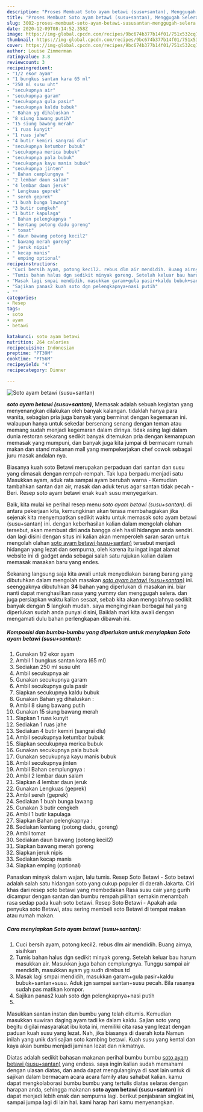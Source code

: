 ```yaml
---
description: "Proses Membuat Soto ayam betawi (susu+santan), Menggugah Selera"
title: "Proses Membuat Soto ayam betawi (susu+santan), Menggugah Selera"
slug: 3002-proses-membuat-soto-ayam-betawi-sususantan-menggugah-selera
date: 2020-12-09T08:14:52.358Z
image: https://img-global.cpcdn.com/recipes/9bc674b377b14f01/751x532cq70/soto-ayam-betawi-sususantan-foto-resep-utama.jpg
thumbnail: https://img-global.cpcdn.com/recipes/9bc674b377b14f01/751x532cq70/soto-ayam-betawi-sususantan-foto-resep-utama.jpg
cover: https://img-global.cpcdn.com/recipes/9bc674b377b14f01/751x532cq70/soto-ayam-betawi-sususantan-foto-resep-utama.jpg
author: Louise Zimmerman
ratingvalue: 3.8
reviewcount: 3
recipeingredient:
- "1/2 ekor ayam"
- "1 bungkus santan kara 65 ml"
- "250 ml susu uht"
- "secukupnya air"
- "secukupnya garam"
- "secukupnya gula pasir"
- "secukupnya kaldu bubuk"
- " Bahan yg dihaluskan "
- "8 siung bawang putih"
- "15 siung bawang merah"
- "1 ruas kunyit"
- "1 ruas jahe"
- "4 butir kemiri sangrai dlu"
- "secukupnya ketumbar bubuk"
- "secukupnya merica bubuk"
- "secukupnya pala bubuk"
- "secukupnya kayu manis bubuk"
- "secukupnya jinten"
- " Bahan cemplungnya "
- "2 lembar daun salam"
- "4 lembar daun jeruk"
- " Lengkuas geprek"
- " sereh geprek"
- "1 buah bunga lawang"
- "3 butir cengkeh"
- "1 butir kapulaga"
- " Bahan pelengkapnya "
- " kentang potong dadu goreng"
- " tomat"
- " daun bawang potong kecil2"
- " bawang merah goreng"
- " jeruk nipis"
- " kecap manis"
- " emping optional"
recipeinstructions:
- "Cuci bersih ayam, potong kecil2. rebus dlm air mendidih. Buang airnya, sisihkan"
- "Tumis bahan halus dgn sedikit minyak goreng. Setelah keluar bau harum masukkan air. Masukkan juga bahan cemplungnya. Tunggu sampai air mendidih, masukkan ayam yg sudh direbus td"
- "Masak lagi smpai mendidih, masukkan garam+gula pasir+kaldu bubuk+santan+susu. Aduk jgn sampai santan+susu pecah. Bila rasanya sudah pas matikan kompor."
- "Sajikan panas2 kuah soto dgn pelengkapnya+nasi putih"
- ""
categories:
- Resep
tags:
- soto
- ayam
- betawi

katakunci: soto ayam betawi 
nutrition: 264 calories
recipecuisine: Indonesian
preptime: "PT39M"
cooktime: "PT56M"
recipeyield: "4"
recipecategory: Dinner

---
```



![Soto ayam betawi (susu+santan)](https://img-global.cpcdn.com/recipes/9bc674b377b14f01/751x532cq70/soto-ayam-betawi-sususantan-foto-resep-utama.jpg)

<b><i>soto ayam betawi (susu+santan)</i></b>, Memasak adalah sebuah kegiatan yang menyenangkan dilakukan oleh banyak kalangan. tidaklah hanya para wanita, sebagian pria juga banyak yang berminat dengan kegemaran ini. walaupun hanya untuk sekedar bersenang senang dengan teman atau memang sudah menjadi kegemaran dalam dirinya. tidak asing lagi dalam dunia restoran sekarang sedikit banyak ditemukan pria dengan kemampuan memasak yang mumpuni, dan banyak juga kita jumpai di bermacam rumah makan dan stand makanan mall yang mempekerjakan chef cowok sebagai juru masak andalan nya.

Biasanya kuah soto Betawi merupakan perpaduan dari santan dan susu yang dimasak dengan rempah-rempah. Tak lupa berpadu menjadi satu Masukkan ayam, aduk rata sampai ayam berubah warna - Kemudian tambahkan santan dan air, masak dan aduk terus agar santan tidak pecah - Beri. Resep soto ayam betawi enak kuah susu menyegarkan.

Baik, kita mulai ke perihal resep menu <i>soto ayam betawi (susu+santan)</i>. di antara pekerjaan kita, kemungkinan akan terasa membahagiakan jika sejenak kita menyempatkan sedikit waktu untuk memasak soto ayam betawi (susu+santan) ini. dengan keberhasilan kalian dalam mengolah olahan tersebut, akan membuat diri anda bangga oleh hasil hidangan anda sendiri. dan lagi disini dengan situs ini kalian akan memperoleh saran saran untuk mengolah olahan <u>soto ayam betawi (susu+santan)</u> tersebut menjadi hidangan yang lezat dan sempurna, oleh karena itu ingat ingat alamat website ini di gadget anda sebagai salah satu rujukan kalian dalam memasak masakan baru yang endes.


Sekarang langsung saja kita awali untuk menyediakan barang barang yang dibutuhkan dalam mengolah masakan <u><i>soto ayam betawi (susu+santan)</i></u> ini. seenggaknya dibutuhkan <b>34</b> bahan yang diperlukan di masakan ini. biar nanti dapat menghasilkan rasa yang yummy dan menggugah selera. dan juga persiapkan waktu kalian sesaat, sebab kita akan mengolahnya sedikit banyak dengan <b>5</b> langkah mudah. saya menginginkan berbagai hal yang diperlukan sudah anda punyai disini, Baiklah mari kita awali dengan mengamati dulu bahan perlengkapan dibawah ini.

<!--inarticleads1-->

##### Komposisi dan bumbu-bumbu yang diperlukan untuk menyiapkan Soto ayam betawi (susu+santan):

1. Gunakan 1/2 ekor ayam
1. Ambil 1 bungkus santan kara (65 ml)
1. Sediakan 250 ml susu uht
1. Ambil secukupnya air
1. Gunakan secukupnya garam
1. Ambil secukupnya gula pasir
1. Siapkan secukupnya kaldu bubuk
1. Gunakan  Bahan yg dihaluskan :
1. Ambil 8 siung bawang putih
1. Gunakan 15 siung bawang merah
1. Siapkan 1 ruas kunyit
1. Sediakan 1 ruas jahe
1. Sediakan 4 butir kemiri (sangrai dlu)
1. Ambil secukupnya ketumbar bubuk
1. Siapkan secukupnya merica bubuk
1. Gunakan secukupnya pala bubuk
1. Gunakan secukupnya kayu manis bubuk
1. Ambil secukupnya jinten
1. Ambil  Bahan cemplungnya :
1. Ambil 2 lembar daun salam
1. Siapkan 4 lembar daun jeruk
1. Gunakan  Lengkuas (geprek)
1. Ambil  sereh (geprek)
1. Sediakan 1 buah bunga lawang
1. Gunakan 3 butir cengkeh
1. Ambil 1 butir kapulaga
1. Siapkan  Bahan pelengkapnya :
1. Sediakan  kentang (potong dadu, goreng)
1. Ambil  tomat
1. Sediakan  daun bawang (potong kecil2)
1. Siapkan  bawang merah goreng
1. Siapkan  jeruk nipis
1. Sediakan  kecap manis
1. Siapkan  emping (optional)


Panaskan minyak dalam wajan, lalu tumis. Resep Soto Betawi - Soto betawi adalah salah satu hidangan soto yang cukup populer di daerah Jakarta. Ciri khas dari resep soto betawi yang membedakan Rasa susu cair yang gurih dicampur dengan santan dan bumbu rempah pilihan semakin menambah rasa sedap pada kuah soto betawi. Resep Soto Betawi - Apakah ada penyuka soto Betawi, atau sering membeli soto Betawi di tempat makan atau rumah makan. 

<!--inarticleads2-->

##### Cara menyiapkan Soto ayam betawi (susu+santan):

1. Cuci bersih ayam, potong kecil2. rebus dlm air mendidih. Buang airnya, sisihkan
1. Tumis bahan halus dgn sedikit minyak goreng. Setelah keluar bau harum masukkan air. Masukkan juga bahan cemplungnya. Tunggu sampai air mendidih, masukkan ayam yg sudh direbus td
1. Masak lagi smpai mendidih, masukkan garam+gula pasir+kaldu bubuk+santan+susu. Aduk jgn sampai santan+susu pecah. Bila rasanya sudah pas matikan kompor.
1. Sajikan panas2 kuah soto dgn pelengkapnya+nasi putih
1. 


Masukkan santan instan dan bumbu yang telah ditumis. Kemudian masukkan suwiran daging ayam tadi ke dalam kaldu. Sajian soto yang begitu digilai masyarakat ibu kota ini, memiliki cita rasa yang lezat dengan paduan kuah susu yang lezat. Nah, jika biasanya di daerah kota Namun inilah yang unik dari sajian soto kambing betawi. Kuah susu yang kental dan kaya akan bumbu menjadi jaminan lezat dan nikmatnya. 

Diatas adalah sedikit bahasan makanan perihal bumbu bumbu <u>soto ayam betawi (susu+santan)</u> yang endess. saya ingin kalian sudah memahami dengan ulasan diatas, dan anda dapat mengulanginya di saat lain untuk di sajikan dalam bermacam acara acara family atau sahabat kalian. kamu dapat mengkolaborasi bumbu bumbu yang tertulis diatas selaras dengan harapan anda, sehingga makanan <b>soto ayam betawi (susu+santan)</b> ini dapat menjadi lebih enak dan sempurna lagi. berikut penjabaran singkat ini, sampai jumpa lagi di lain hal. kami harap hari kamu menyenangkan.
